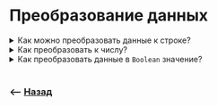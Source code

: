 # Преобразование данных

<details>
<summary> Как можно преобразовать данные к строке?</summary>

![illustration](https://raw.githubusercontent.com/webster6667/documentation/master/documentation-data/illustrations/dd-up.svg)

🎯 Сложить с строкой      
&emsp;&emsp; 👆 `1 + '1'` преобразует число к строке, и склеит их  
  
🎯 Обернуть в `String(1)`    

<details>
<summary> <sup>⭐</sup>❓ Чему равно <code>5 + '1'</code></summary>

---

`'51'` Число будет преобразованно к строке, а после склеит строки

---

</details>

<details>

<summary> <sup>⭐</sup>❓ Чему равно <code>'5' - 1</code></summary>

---

`4` Все остальные не строгие математические операции приводят строку к числу

---

</details>

<details>
<summary> <sup>⭐</sup>❓ Что вернет список следующих типов <code>true, null, undefined, NaN, Symbol('1')</code> приобразованных к строке?</summary>

---

```javascript
console.log(String(true), String(null), String(undefined), String(NaN), String(Symbol('1'))) // Все примитивы вернут строку с значением  
```

---

</details>

<details>
<summary> <sup>⭐</sup>❓ Что вернет объект преобразованный к строке?</summary>

---


```javascript
String({name: 'Alex'}) // 👉🏼 '[object Object]'
```

---

</details>

<details>
<summary> <sup>⭐</sup>❓ Что вернет функция преобразованная к строке?</summary>

---

```javascript
String(() => 'fn') // 👉🏼 Вернет функцию в формате строки
```

---

</details>

<details>
<summary> <sup>⭐</sup>❓ Чем может быть полезна функция в формате строки?</summary>

---

Ее можно перегнать обратно в формат функции и запустить где нужно при помощи:    
🎯 `Eval`      
🎯 `new Function()`

---

</details>

<details>
<summary> <sup>⭐</sup>❓ Что вернет массив преобразованный к строке <code>[1, 2, 3, [3, 4], () => 5, {}]</code> ?</summary>

---

Вернет строку преобразовав все данные внутри, убрав квадратные скобки и пробелы

```javascript
String([1, 2, 3, [3, 4], () => 5, {}]) // 👉🏼 '1,2,3,3,4,() => 5,[object Object]'
```

---

</details>

![illustration](https://raw.githubusercontent.com/webster6667/documentation/master/documentation-data/illustrations/dd-down.svg)

</details>

<details>
<summary> Как преобразовать к числу?</summary>

![illustration](https://raw.githubusercontent.com/webster6667/documentation/master/documentation-data/illustrations/dd-up.svg)

🎯 Обернуть в `Number`    
🎯 `+` в начало строки  
🎯 `parseInt(15px)`      

<details>
<summary> <sup>⭐</sup>❓ Каким будет результат при <code>Number('abcd')</code>?</summary>

---

`NaN`

---


</details>

<details>
<summary> <sup>⭐</sup>❓ Что вернет <code>'100px' / 2</code>?</summary>

---

`NaN` Преобразует `100px` в `NaN`, а любые математические операции с `NaN` вернут `NaN` 

---

</details>

<details>
<summary> <sup>⭐</sup>❓ Что вернет <code>9 + '1'</code></summary>

---

`91` Сложение со строками преобразует к строке и склеивает

---

</details>

<details>
<summary> <sup>⭐</sup>❓ Что вернет <code>'9' / '3'</code> ?</summary>

---

`3`, математические операции кроме сложения преобразуют данные к числу и производят операции  

---

</details>

<details>
<summary> <sup>⭐</sup>❓ Что вернет <code>Number(true)</code></summary>

---

`1`

---

</details>

<details>
<summary> <sup>⭐</sup>❓ Что вернет <code>Number(false)</code></summary>

---

`0`

---

</details>

<details>
<summary> <sup>⭐</sup>❓ Что вернет <code>Number(undefined)</code></summary>

---

`NaN`

---

</details>

<details>
<summary> <sup>⭐</sup>❓ Что вернет <code>Number(null)</code></summary>

---

`0`

---

</details>


![illustration](https://raw.githubusercontent.com/webster6667/documentation/master/documentation-data/illustrations/dd-down.svg)

</details>

<details>
<summary> Как преобразовать данные в <code>Boolean</code> значение?</summary>

![illustration](https://raw.githubusercontent.com/webster6667/documentation/master/documentation-data/illustrations/dd-up.svg)

🎯 `Boolean(1)`      
🎯 `!!5`

<details>
<summary> <sup>⭐</sup>❓ Что вернет <code>Boolean(1)</code></summary>

---

`true`

---

</details>

<details>
<summary> <sup>⭐</sup>❓ Что вернет <code>Boolean(0)</code></summary>

---

`false`

---

</details>

<details>
<summary> <sup>⭐</sup>❓ Что вернет <code>Boolean(-1)</code></summary>

---

`true`

---

</details>

<details>
<summary> <sup>⭐</sup>❓ Что вернет <code>Boolean(-0)</code></summary>

---

`false`

---

</details>

<details>
<summary> <sup>⭐</sup>❓ Что вернет <code>Boolean('0')</code></summary>

---

`true` не пустая строка

---

</details>

<details>
<summary> <sup>⭐</sup>❓ Что вернет <code>Boolean('')</code></summary>

---

`false`

---

</details>

<details>
<summary> <sup>⭐</sup>❓ Что вернет <code>Boolean('test')</code></summary>

---

`true`

---

</details>

<details>
<summary> <sup>⭐</sup>❓ Что вернет <code>Boolean(null)</code></summary>

---

`false`

---

</details>

<details>
<summary> <sup>⭐</sup>❓ Что вернет <code>Boolean(undefined)</code></summary>

---

`false`

---

</details>

<details>
<summary> <sup>⭐</sup>❓ Что вернет <code>Boolean(NaN)</code></summary>

---

`false`

---

</details>

<details>
<summary> <sup>⭐</sup>❓ Что вернет <code>Boolean({})</code></summary>

---

`true` пустой объект

---

</details>

<details>
<summary> <sup>⭐</sup>❓ Что вернет <code>Boolean([])</code></summary>

---

`true` Это пустой объект

---

</details>

<details>
<summary> <sup>⭐</sup>❓ Как тогда проверять массив на пустоту?</summary>

---

Убедится что это массив, и проверить его длину

```javascript
const isArrayNotEmpty = (arr) => Array.isArray(arr) && arr.length
```

---

</details>

<details>
<summary> <sup>⭐</sup>❓ Как тогда проверять объект на пустоту?</summary>

---

Привести к массиву, и проверить длинну

```javascript
const isObjectNotEmpty = (object) => Object.keys({}).length
```

---

</details>

![illustration](https://raw.githubusercontent.com/webster6667/documentation/master/documentation-data/illustrations/dd-down.svg)

</details>


<br>

### ⟵ **<a href="../../readme.md">Назад</a>**